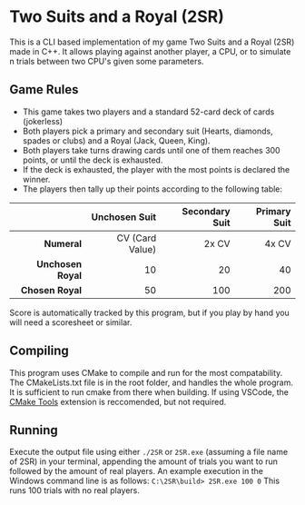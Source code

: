 # Two Suits and a Royal (2SR)

This is a CLI based implementation of my game Two Suits and a Royal (2SR) made in C++. It allows playing against another player, a CPU, or to simulate n trials between two CPU's given some parameters.

## Game Rules

* This game takes two players and a standard 52-card deck of cards (jokerless)
* Both players pick a primary and secondary suit (Hearts, diamonds, spades or clubs) and a Royal (Jack, Queen, King).
* Both players take turns drawing cards until one of them reaches 300 points, or until the deck is exhausted.
* If the deck is exhausted, the player with the most points is declared the winner.
* The players then tally up their points according to the following table:

|                    |   Unchosen Suit |  Secondary Suit |    Primary Suit |
|-------------------:|----------------:|----------------:|----------------:|
|        **Numeral** | CV (Card Value) |           2x CV |           4x CV |
| **Unchosen Royal** |              10 |              20 |              40 |
|   **Chosen Royal** |              50 |             100 |             200 |

Score is automatically tracked by this program, but if you play by hand you will need a scoresheet or similar.

## Compiling

This program uses CMake to compile and run for the most compatability. The CMakeLists.txt file is in the root folder, and handles the whole program. It is sufficient to run cmake from there when building. If using VSCode, the [CMake Tools](https://marketplace.visualstudio.com/items?itemName=ms-vscode.cmake-tools) extension is reccomended, but not required.

## Running

Execute the output file using either ```./2SR``` or ```2SR.exe``` (assuming a file name of 2SR) in your terminal, appending the amount of trials you want to run followed by the amount of real players. An example execution in the Windows command line is as follows: ```C:\2SR\build> 2SR.exe 100 0``` This runs 100 trials with no real players.
